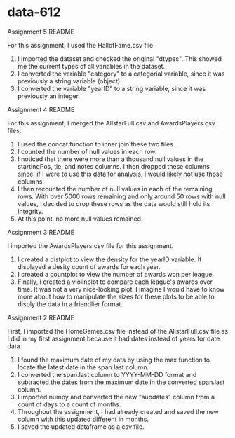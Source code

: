 # data-612

Assignment 5 README

For this assignment, I used the HallofFame.csv file.

1. I imported the dataset and checked the original "dtypes". This showed me the current types of all variables in the dataset.
2. I converted the veriable "category" to a categorial variable, since it was previously a string variable (object).
3. I converted the variable "yearID" to a string variable, since it was previously an integer.

Assignment 4 README

For this assignment, I merged the AllstarFull.csv and AwardsPlayers.csv files. 

1. I used the concat function to inner join these two files. 
2. I counted the number of null values in each row.
3. I noticed that there were more than a thousand null values in the startingPos, tie, and notes columns. I then dropped these columns since, if I were to use this data for analysis, I would likely not use those columns.
4. I then recounted the number of null values in each of the remaining rows. With over 5000 rows remaining and only around 50 rows with null values, I decided to drop these rows as the data would still hold its integrity.
5. At this point, no more null values remained.


Assignment 3 README

I imported the AwardsPlayers.csv file for this assignment.

1. I created a distplot to view the density for the yearID variable. It displayed a desity count of awards for each year.
2. I created a countplot to view the number of awards won per league. 
3. Finally, I created a violinplot to compare each league's awards over time. It was not a very nice-looking plot. I imagine I would have to know more about how to manipulate the sizes for these plots to be able to disply the data in a friendlier format. 

Assignment 2 README

First, I imported the HomeGames.csv file instead of the AllstarFull.csv file as I did in my first assignment because it had dates instead of years for date data.

1. I found the maximum date of my data by using the max function to locate the latest date in the span.last column.
2. I converted the span.last column to YYYY-MM-DD format and subtracted the dates from the maximum date in the converted span.last column.
3. I imported numpy and converted the new "subdates" column from a count of days to a count of months.
4. Throughout the assignment, I had already created and saved the new column with this updated different in months.
5. I saved the updated dataframe as a csv file.
